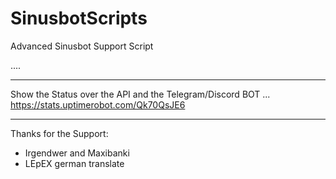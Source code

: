 # SinusbotScripts
Advanced Sinusbot Support Script

....
______________________________________________________________________
 Show the Status over the API and the Telegram/Discord BOT ...
 https://stats.uptimerobot.com/Qk70QsJE6
 ______________________________________________________________________




Thanks for the Support:
- Irgendwer and Maxibanki
- LEpEX german translate
